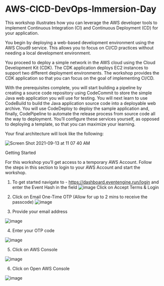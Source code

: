 # AWS-CICD-DevOps-Immersion-Day
This workshop illustrates how you can leverage the AWS developer tools to implement Continuous Integration (CI) and Continuous Deployment (CD) for your application.

You begin by deploying a web-based development environment using the AWS Cloud9 service. This allows you to focus on CI/CD practices without needing a local development environment.

You proceed to deploy a simple network in the AWS cloud using the Cloud Development Kit (CDK). The CDK application deploys EC2 instances to support two different deployment environments. The workshop provides the CDK application so that you can focus on the goal of implementing CI/CD.

With the prerequisites complete, you will start building a pipeline by creating a source code repository using CodeCommit to store the simple Java web application you will use for testing. You will next learn to use CodeBuild to build the Java application source code into a deployable web archive. You will use CodeDeploy to deploy the sample application and, finally, CodePipeline to automate the release process from source code all the way to deployment. You’ll configure these services yourself, as opposed to deploying a template, so that you can maximize your learning.

Your final architecture will look like the following:

   ![Screen Shot 2021-09-13 at 11 07 40 AM](https://user-images.githubusercontent.com/90632882/133303527-b127abf4-c03e-4919-a108-27508eb91a8f.png)

Getting Started

For this workshop you’ll get access to a temporary AWS Account. Follow the steps in this section to login to your AWS Account and start the workshop.

1. To get started navigate to - https://dashboard.eventengine.run/login and enter the Event Hash in the field
![image](https://user-images.githubusercontent.com/90632882/133285722-732ff8bc-0cc0-4c04-96d8-cb5900a656db.png)
Click on Accept Terms & Login

2. Click on Email One-Time OTP (Allow for up to 2 mins to receive the passcode)
![image](https://user-images.githubusercontent.com/90632882/133286863-bea37af2-650f-42d3-b67a-42ed03313b45.png)

3. Provide your email address

![image](https://user-images.githubusercontent.com/90632882/133287030-e9addf59-3216-4fc2-92f2-40cda61e9b43.png)

4. Enter your OTP code

![image](https://user-images.githubusercontent.com/90632882/133287082-c748b86a-4096-45e4-85cb-5d06dc3709a2.png)

5. Click on AWS Console

![image](https://user-images.githubusercontent.com/90632882/133287155-41263613-66fa-43e4-a56a-d3b089219815.png)

6. Click on Open AWS Console

![image](https://user-images.githubusercontent.com/90632882/133287214-6b98541c-ad36-458d-9af8-5ab9aabb7bac.png)


